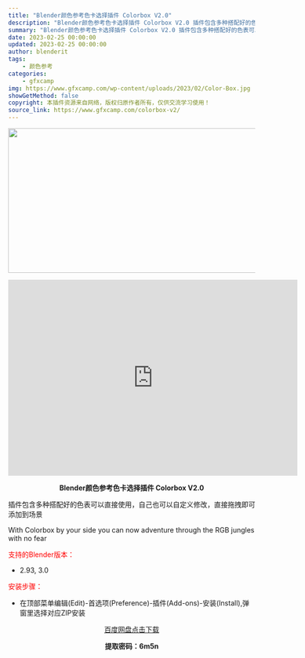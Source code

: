 ```yaml
---
title: "Blender颜色参考色卡选择插件 Colorbox V2.0"
description: "Blender颜色参考色卡选择插件 Colorbox V2.0 插件包含多种搭配好的色表可以直接使用，自己也可以自定义修改，直接拖拽即可添加到场景 With Colorbox by your side..."
summary: "Blender颜色参考色卡选择插件 Colorbox V2.0 插件包含多种搭配好的色表可以直接使用，自己也可以自定义修改，直接拖拽即可添加到场景 With Colorbox by your side..."
date: 2023-02-25 00:00:00
updated: 2023-02-25 00:00:00
author: blenderit
tags: 
    - 颜色参考
categories:
    - gfxcamp
img: https://www.gfxcamp.com/wp-content/uploads/2023/02/Color-Box.jpg
showGetMethod: false
copyright: 本插件资源来自网络，版权归原作者所有，仅供交流学习使用！
source_link: https://www.gfxcamp.com/colorbox-v2/
---
```

<div><p><img decoding="async" class="aligncenter size-full wp-image-110176" src="https://www.gfxcamp.com/wp-content/uploads/2023/02/Color-Box.jpg" data-src="https://www.gfxcamp.com/wp-content/uploads/2023/02/Color-Box.jpg" alt="" width="590" height="295" data-srcset="https://www.gfxcamp.com/wp-content/uploads/2023/02/Color-Box.jpg 590w, https://www.gfxcamp.com/wp-content/uploads/2023/02/Color-Box-150x75.jpg 150w" data-sizes="(max-width: 590px) 100vw, 590px"></p><p style="text-align: center;"><iframe loading="lazy" src="https://player.youku.com/embed/XNTk0NDYwMDI0NA==" width="590" height="400" frameborder="0" allowfullscreen="allowfullscreen" data-mce-fragment="1"></iframe></p><p style="text-align: center;"><strong>Blender颜色参考色卡选择插件 Colorbox V2.0</strong></p><p>插件包含多种搭配好的色表可以直接使用，自己也可以自定义修改，直接拖拽即可添加到场景</p><p>With Colorbox by your side you can now adventure through the RGB jungles with no fear</p><p style="text-align: left;"><span style="color: #ff0000;">支持的Blender版本：</span></p><ul>
<li style="text-align: left;">2.93, 3.0</li>
</ul><p style="text-align: left;"><span style="color: #ff0000;">安装步骤：</span></p><ul>
<li>在顶部菜单编辑(Edit)-首选项(Preference)-插件(Add-ons)-安装(Install),弹窗里选择对应ZIP安装</li>
</ul><p style="text-align: center;"><a class="maxbutton-3 maxbutton maxbutton-baidu" target="_blank" rel="noopener" href="https://pan.baidu.com/s/1_qNFEX2XBa2U0qd3Rol5Og?pwd=6m5n"><span class="mb-text">百度网盘点击下载</span></a></p><p style="text-align: center;"><strong>提取密码：6m5n</strong></p></div>